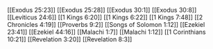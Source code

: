 [[Exodus 25:23]]
[[Exodus 25:28]]
[[Exodus 30:1]]
[[Exodus 30:8]]
[[Leviticus 24:6]]
[[1 Kings 6:20]]
[[1 Kings 6:22]]
[[1 Kings 7:48]]
[[2 Chronicles 4:19]]
[[Proverbs 9:2]]
[[Songs of Solomon 1:12]]
[[Ezekiel 23:41]]
[[Ezekiel 44:16]]
[[Malachi 1:7]]
[[Malachi 1:12]]
[[1 Corinthians 10:21]]
[[Revelation 3:20]]
[[Revelation 8:3]]
